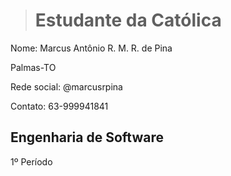 > # Estudante da Católica
Nome: Marcus Antônio R. M. R. de Pina

Palmas-TO

Rede social: @marcusrpina

Contato: 63-999941841

## Engenharia de Software
1º Período
